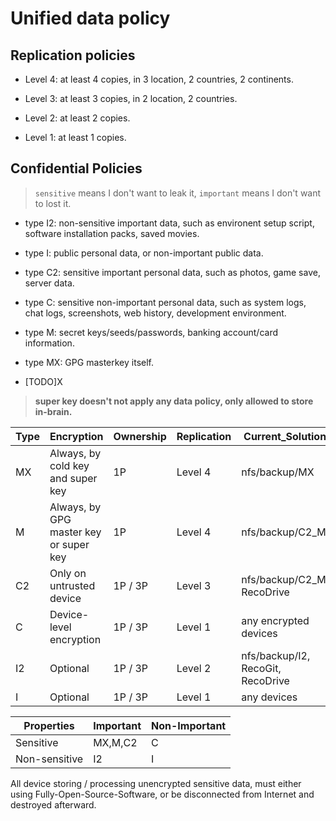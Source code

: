 # Unified data policy

## Replication policies

- Level 4: at least 4 copies, in 3 location, 2 countries, 2 continents. 

- Level 3: at least 3 copies, in 2 location, 2 countries. 

- Level 2: at least 2 copies. 

- Level 1: at least 1 copies. 

## Confidential Policies

> `sensitive` means I don't want to leak it, `important` means I don't want to lost it. 

- type I2: non-sensitive important data, such as environent setup script, software installation packs, saved movies.

- type I: public personal data, or non-important public data.

- type C2: sensitive important personal data, such as photos, game save, server data.

- type C: sensitive non-important personal data, such as system logs, chat logs, screenshots, web history, development environment.

- type M: secret keys/seeds/passwords, banking account/card information.

- type MX: GPG masterkey itself. 

- [TODO]X

> **super key doesn't not apply any data policy, only allowed to store in-brain.** 

|Type|Encryption|Ownership|Replication|Current\_Solution|
|---|---|---|---|---|
|MX|Always, by cold key and super key|1P|Level 4|nfs/backup/MX|
|M|Always, by GPG master key or super key|1P|Level 4|nfs/backup/C2_M|
|C2|Only on untrusted device|1P / 3P|Level 3|nfs/backup/C2_M, RecoDrive|
|C|Device-level encryption|1P / 3P|Level 1|any encrypted devices|
|I2|Optional|1P / 3P|Level 2|nfs/backup/I2, RecoGit, RecoDrive|
|I|Optional|1P / 3P|Level 1|any devices|

|Properties|Important|Non-Important|
|---|---|---|
|Sensitive|MX,M,C2|C|
|Non-sensitive|I2|I|

All device storing / processing unencrypted sensitive data, must either using Fully-Open-Source-Software, or be disconnected from Internet and destroyed afterward. 
